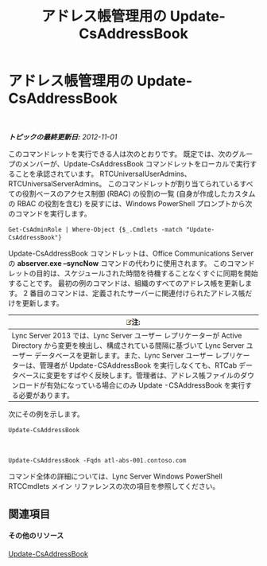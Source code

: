 ﻿---
title: アドレス帳管理用の Update-CsAddressBook
TOCTitle: アドレス帳管理用の Update-CsAddressBook
ms:assetid: 0ffd2ef8-201c-44aa-8c64-1c7b0eaa7d48
ms:mtpsurl: https://technet.microsoft.com/ja-jp/library/Gg429695(v=OCS.15)
ms:contentKeyID: 48271289
ms.date: 05/19/2016
mtps_version: v=OCS.15
ms.translationtype: HT
---

# アドレス帳管理用の Update-CsAddressBook

 

_**トピックの最終更新日:** 2012-11-01_

このコマンドレットを実行できる人は次のとおりです。 既定では、次のグループのメンバーが、Update-CsAddressBook コマンドレットをローカルで実行することを承認されています。 RTCUniversalUserAdmins、RTCUniversalServerAdmins。 このコマンドレットが割り当てられているすべての役割ベースのアクセス制御 (RBAC) の役割の一覧 (自身が作成したカスタムの RBAC の役割を含む) を戻すには、Windows PowerShell プロンプトから次のコマンドを実行します。

    Get-CsAdminRole | Where-Object {$_.Cmdlets -match "Update-CsAddressBook"}

Update-CsAddressBook コマンドレットは、Office Communications Server の **abserver.exe –syncNow** コマンドの代わりに使用されます。 このコマンドレットの目的は、スケジュールされた時間を待機することなくすぐに同期を開始することです。 最初の例のコマンドは、組織のすべてのアドレス帳を更新します。 2 番目のコマンドは、定義されたサーバーに関連付けられたアドレス帳だけを更新します。

<table>
<thead>
<tr class="header">
<th><img src="images/Gg412781.note(OCS.15).gif" title="note" alt="note" />注:</th>
</tr>
</thead>
<tbody>
<tr class="odd">
<td>Lync Server 2013 では、Lync Server ユーザー レプリケーターが Active Directory から変更を検出し、構成されている間隔に基づいて Lync Server ユーザー データベースを更新します。また、Lync Server ユーザー レプリケーターは、管理者が Update-CSAddressBook を実行しなくても、RTCab データベースに変更をすばやく反映します。管理者は、アドレス帳ファイルのダウンロードが有効になっている場合にのみ Update -CSAddressBook を実行する必要があります。</td>
</tr>
</tbody>
</table>


次にその例を示します。

    Update-CsAddressBook

&nbsp;

    Update-CsAddressBook -Fqdn atl-abs-001.contoso.com

コマンド全体の詳細については、Lync Server Windows PowerShell RTCCmdlets メイン リファレンスの次の項目を参照してください。

## 関連項目

#### その他のリソース

[Update-CsAddressBook](https://docs.microsoft.com/en-us/powershell/module/skype/Update-CsAddressBook)

